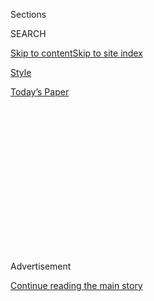 <div id="app">

<div>

<div>

<div>

<div class="NYTAppHideMasthead css-1q2w90k e1suatyy0">

<div class="section css-ui9rw0 e1suatyy2">

<div class="css-eph4ug er09x8g0">

<div class="css-6n7j50">

</div>

<span class="css-1dv1kvn">Sections</span>

<div class="css-10488qs">

<span class="css-1dv1kvn">SEARCH</span>

</div>

[Skip to content](#site-content)[Skip to site index](#site-index)

</div>

<div id="masthead-section-label" class="css-1wr3we4 eaxe0e00">

[Style](https://www.nytimes.com/section/style)

</div>

<div class="css-10698na e1huz5gh0">

</div>

</div>

<div id="masthead-bar-one" class="section hasLinks css-15hmgas e1csuq9d3">

<div class="css-uqyvli e1csuq9d0">

</div>

<div class="css-1uqjmks e1csuq9d1">

</div>

<div class="css-9e9ivx">

[](https://myaccount.nytimes.com/auth/login?response_type=cookie&client_id=vi)

</div>

<div class="css-1bvtpon e1csuq9d2">

[Today’s Paper](https://www.nytimes.com/section/todayspaper)

</div>

</div>

</div>

</div>

<div data-aria-hidden="false">

<div id="site-content" role="main">

<div>

<div class="css-1aor85t" style="opacity:0.000000001;z-index:-1;visibility:hidden">

<div class="css-1hqnpie">

<div class="css-epjblv">

<span class="css-17xtcya">[Style](/section/style)</span><span class="css-x15j1o">|</span><span class="css-fwqvlz">In
1920, Native Women Sought the Vote. Here’s What’s Next.</span>

</div>

<div class="css-k008qs">

<div class="css-1iwv8en">

<span class="css-18z7m18"></span>

<div>

</div>

</div>

<span class="css-1n6z4y">https://nyti.ms/3fhofEH</span>

<div class="css-1705lsu">

<div class="css-4xjgmj">

<div class="css-4skfbu" role="toolbar" data-aria-label="Social Media Share buttons, Save button, and Comments Panel with current comment count" data-testid="share-tools">

  - 
  - 
  - 
  - 
    
    <div class="css-6n7j50">
    
    </div>

  - 
  - 

</div>

</div>

</div>

</div>

</div>

</div>

<div id="NYT_TOP_BANNER_REGION" class="css-13pd83m">

</div>

<div id="top-wrapper" class="css-1sy8kpn">

<div id="top-slug" class="css-l9onyx">

Advertisement

</div>

[Continue reading the main story](#after-top)

<div class="ad top-wrapper" style="text-align:center;height:100%;display:block;min-height:250px">

<div id="top" class="place-ad" data-position="top" data-size-key="top">

</div>

</div>

<div id="after-top">

</div>

</div>

<div>

<div id="sponsor-wrapper" class="css-1hyfx7x">

<div id="sponsor-slug" class="css-19vbshk">

Supported by

</div>

[Continue reading the main story](#after-sponsor)

<div id="sponsor" class="ad sponsor-wrapper" style="text-align:center;height:100%;display:block">

</div>

<div id="after-sponsor">

</div>

</div>

<div class="css-186x18t">

</div>

<div class="css-1vkm6nb ehdk2mb0">

# In 1920, Native Women Sought the Vote. Here’s What’s Next.

</div>

The 19th Amendment did not bring the right to vote to all Native women,
but two experts in a conversation said it did usher in the possibility
of change.

<div class="css-79elbk" data-testid="photoviewer-wrapper">

<div class="css-z3e15g" data-testid="photoviewer-wrapper-hidden">

</div>

<div class="css-1a48zt4 ehw59r15" data-testid="photoviewer-children">

![<span class="css-16f3y1r e13ogyst0" data-aria-hidden="true">The
Indigenous suffragist Gertrude Simmons Bonnin, also known as Zitkala-Sa,
a citizen of the Yankton Sioux Tribe. After the ratification of the 19th
Amendment, she reminded the rejoicing, newly enfranchised white women
that the fight was not
over.</span><span class="css-cnj6d5 e1z0qqy90" itemprop="copyrightHolder"><span class="css-1ly73wi e1tej78p0">Credit...</span><span><span>National
Museum of American
History</span></span></span>](https://static01.nyt.com/images/2020/07/31/multimedia/31suffrage-nativewomen-07/31suffrage-nativewomen-07-articleLarge.jpg?quality=75&auto=webp&disable=upscale)

</div>

</div>

<div class="css-18e8msd">

<div class="css-vp77d3 epjyd6m0">

<div class="css-1baulvz">

By <span class="css-1baulvz" itemprop="name">Cathleen D. Cahill</span>
and <span class="css-1baulvz last-byline" itemprop="name">Sarah
Deer</span>

</div>

</div>

  - 
    
    <div class="css-ld3wwf e16638kd2">
    
    Published July 31, 2020Updated Aug. 7, 2020
    
    </div>

  - 
    
    <div class="css-4xjgmj">
    
    <div class="css-pvvomx" role="toolbar" data-aria-label="Social Media Share buttons, Save button, and Comments Panel with current comment count" data-testid="share-tools">
    
      - 
      - 
      - 
      - 
        
        <div class="css-6n7j50">
        
        </div>
    
      - 
      - 
    
    </div>
    
    </div>

</div>

</div>

<div class="section meteredContent css-1r7ky0e" name="articleBody" itemprop="articleBody">

<div class="css-1fanzo5 StoryBodyCompanionColumn">

<div class="css-53u6y8">

Native women were highly visible in early 20th-century suffrage
activism. White suffragists, fascinated by Native matriarchal power,
invited Native women to speak at conferences, join parades and write for
their publications. Native suffragists took advantage of these
opportunities to speak about pressing issues in their communities —
Native voting, land loss and treaty rights. But their stories have
largely been forgotten.

After the 19th Amendment was ratified on Aug. 18, 1920, and celebrated
by millions of women across the country, the Indigenous suffragist
Gertrude Simmons Bonnin, also known as Zitkala-Sa, a citizen of the
Yankton Sioux Tribe, reminded newly enfranchised white women that the
fight was far from over. “The Indian woman rejoices with you,” she
proclaimed to members of Alice Paul’s National Woman’s Party, but she
urged them to remember their Native sisters, many of whom lacked the
right to vote. Not only that, she explained, many were not United States
citizens, but legally wards of the government, without a political voice
to address the many problems facing their communities.

Bonnin and other Native suffragists would continue to remind audiences
that federal assimilation policy had attacked their communities and
cultures. Despite treaty promises, the U.S. dismantled tribal
governments, privatized tribally-held land and removed Native children
to boarding schools. Those devastating policies resulted in massive land
loss, poverty and poor health that reverberate through these communities
today.

</div>

</div>

<div class="css-1fanzo5 StoryBodyCompanionColumn">

<div class="css-53u6y8">

Native suffragists’ activism contributed to Congress passing the Snyder
Act of 1924, which extended U.S. citizenship to all Native people,
though in response many states enacted Jim Crow-like policies aimed at
disenfranchising them. The Native suffragists also aided the push for
the Wheeler-Howard Act of 1934, which stopped the breakup of tribal
lands and emphasized tribal self-governance.

</div>

</div>

<div class="css-79elbk" data-testid="photoviewer-wrapper">

<div class="css-z3e15g" data-testid="photoviewer-wrapper-hidden">

</div>

<div class="css-1a48zt4 ehw59r15" data-testid="photoviewer-children">

![<span class="css-16f3y1r e13ogyst0" data-aria-hidden="true">President
Calvin Coolidge with a Native delegation, possibly from the Plateau area
in the Northwestern United States, near the South Lawn of the White
House in 1925, the year after the passage of the Snyder
Act.</span><span class="css-cnj6d5 e1z0qqy90" itemprop="copyrightHolder"><span class="css-1ly73wi e1tej78p0">Credit...</span><span>Library
of
Congress</span></span>](https://static01.nyt.com/images/2020/07/31/multimedia/31suffrage-nativewomen-01/31suffrage-nativewomen-01-articleLarge.jpg?quality=75&auto=webp&disable=upscale)

</div>

</div>

<div class="css-1fanzo5 StoryBodyCompanionColumn">

<div class="css-53u6y8">

As the centennial of the 19th Amendment approaches, it is worth taking
up Bonnin’s call to remember Native women and their full range of
political experiences. With this in mind, Prof. Cathleen D. Cahill, a
historian who has written about Native suffragists, joined Prof. Sarah
Deer, a scholar of Native law and a citizen of the Muscogee (Creek)
Nation, to talk about issues Native women face today. The conversation
has been edited for length and clarity.

**Cathleen D. Cahill**:

You have spent much of your career addressing the issue of violence
against Native women, including in your book “The Beginning and End of
Rape.” Native women have been calling attention to this kind of violence
for more than a century. **Why are Native women especially vulnerable?**

**Sarah Deer:**

I’m a citizen of the Muscogee (Creek) Nation of Oklahoma, and I have
been working to address violence against Native women for over 25 years.
I started when I was 20 years old as a volunteer advocate for survivors
of sexual assault, and that experience inspired me to go to law school.
It was in federal Indian law classes that I began to understand the
reasons for the high rate of violence. Quite simply, the criminal legal
system in Indian Country is broken. What else could explain these
statistics: Over 84 percent of Native women have experienced violence in
their lifetime, and over 56 percent of Native women have experienced
sexual violence. This is data directly [from the federal
government](https://nij.ojp.gov/topics/articles/violence-against-american-indian-and-alaska-native-women-and-men)
— and these are probably low estimates.

To make matters worse, in 1978 the Supreme Court ruled that tribal
nations lack authority to prosecute non-Natives — again, for any crime.
Many experts believe this is one of the reasons Native people experience
the highest rates of interracial violence in the nation. A system that
doesn’t hold people accountable sends two messages: to victims, it says
“don’t bother to report,” and to perpetrators, it says “keep
victimizing people.”

</div>

</div>

<div class="css-1fanzo5 StoryBodyCompanionColumn">

<div class="css-53u6y8">

**Cahill**: That’s really awful. In the 1920s Gertrude Simmons Bonnin
drew similar connections between violence against Native women and the
fact that federal policies had dismantled tribal governments and made
Indian people “wards” without any political power. That seems like such
a long time ago, but **the July 9** **[Supreme Court
ruling](https://www.nytimes.com/2020/07/09/us/supreme-court-oklahoma-mcgirt-creek-nation.html)**
**in McGirt v. Oklahoma demonstrates that the past is so clearly present
in Indian Country.** **Can you talk about the ruling’s ramifications?**

**Deer:** Indian law scholars are calling this the greatest win for
tribal governments in the last 50 years. It also hits close to home — it
was a victory for my own tribal nation.

Our Nation signed a peace treaty with the United States in 1866 which
established specific boundaries for our reservation — about 3 million
acres. The United States promised that this reservation would “be
forever set apart as a home for said Creek Nation.” Seems simple, right?

Throughout the 20th century, though, the state of Oklahoma ignored the
treaty and gradually began exercising criminal and civil authority over
the reservation, denying its existence.

</div>

</div>

<div class="css-79elbk" data-testid="photoviewer-wrapper">

<div class="css-z3e15g" data-testid="photoviewer-wrapper-hidden">

</div>

<div class="css-1a48zt4 ehw59r15" data-testid="photoviewer-children">

<div class="css-1xdhyk6 erfvjey0">

<span class="css-1ly73wi e1tej78p0">Image</span>

<div class="css-zjzyr8">

<div data-testid="lazyimage-container" style="height:284.84444444444443px">

</div>

</div>

</div>

<span class="css-16f3y1r e13ogyst0" data-aria-hidden="true">An 1892 map
of the Indian and Oklahoma territories showing the boundaries of tribal
reservations. Soon after, the federal government started the process of
dividing the tribally-held land despite resistance by tribal
leaders. </span><span class="css-cnj6d5 e1z0qqy90" itemprop="copyrightHolder"><span class="css-1ly73wi e1tej78p0">Credit...</span><span>Library
of Congress</span></span>

</div>

</div>

<div class="css-1fanzo5 StoryBodyCompanionColumn">

<div class="css-53u6y8">

The Supreme Court’s 5-4 decision, written by Justice Neil M. Gorsuch,
determined that the Creek reservation boundaries were never
disestablished; the reservation promised to the Creek people in 1866 is
still in full force.

</div>

</div>

<div class="css-1fanzo5 StoryBodyCompanionColumn">

<div class="css-53u6y8">

Tribal issues don’t fare well in the U.S. Supreme Court — losing over 75
percent of the time — so this was an unlikely win, and a tremendous win;
the legal reasoning in this decision will have far-reaching implications
for many different tribal nations who are attempting to preserve land
and resources. **Your research has looked into the role of Native women
in the American suffrage movement. I’d love to learn more.**

**Cahill:** White feminists were inspired by the matriarchal traditions
of Native people. They especially looked to Haudenosaunee (or Iroquois)
women’s power to appoint male political leadership, control their
property, and have custodial rights to their children — those were legal
rights white women did not have. They wanted to hear more and often
invited Native women to speak at their meetings. This gave Native
activists a chance to educate their audiences and while they did proudly
talk about their traditions, they also insisted on talking about the
problems that faced “the Indian woman of today,” as Bonnin put it.

</div>

</div>

<div class="css-79elbk" data-testid="photoviewer-wrapper">

<div class="css-z3e15g" data-testid="photoviewer-wrapper-hidden">

</div>

<div class="css-1a48zt4 ehw59r15" data-testid="photoviewer-children">

<div class="css-1xdhyk6 erfvjey0">

<span class="css-1ly73wi e1tej78p0">Image</span>

<div class="css-zjzyr8">

<div data-testid="lazyimage-container" style="height:536.8222222222222px">

</div>

</div>

</div>

<span class="css-16f3y1r e13ogyst0" data-aria-hidden="true">Marie Louise
Bottineau Baldwin, a citizen of the Turtle Mountain Band of Chippewa,
posing with floral pattern beadwork on her wrists and behind her to
showcase Native women’s artistry. In 1914 she became one of the first
Native American women in the U.S. to graduate from law
school.  </span><span class="css-cnj6d5 e1z0qqy90" itemprop="copyrightHolder"><span class="css-1ly73wi e1tej78p0">Credit...</span><span>Library
of Congress</span></span>

</div>

</div>

<div class="css-1fanzo5 StoryBodyCompanionColumn">

<div class="css-53u6y8">

A good example of this is when organizers asked Marie Louise Bottineau
Baldwin, a citizen of the Turtle Mountain Band of Chippewa, to put
together a float for the 1913 suffrage parade in Washington. They wanted
the float to portray Native women as they were in the past, you know,
wearing buckskin with their hair in braids, that kind of thing. Baldwin
was deeply aware of the power of imagery in shaping public perceptions
of Native Americans, so she used her image strategically. She decided
not to organize the float, and instead marched with her classmates and
teachers from the Washington College of Law. I think she was making a
statement that Native women were modern New Women who were looking to
the future. She also thought it was important for Native people to study
law to protect their land and treaty rights. She was one of the first
Native woman to graduate from law school, in 1914. **You’re also an
attorney (and a tribal court justice). What do you think is the role of
legal training for Native women in the 21st century?**

**Deer**: Access to legal education is a critical step to strengthening
tribal sovereignty. There are still relatively few Native attorneys in
the United States, but the numbers are increasing. There are also only a
handful of Native women law professors. Nonetheless, Native people are
actively litigating important questions of tribal jurisdiction, land
rights and criminal authority. Native women serve on tribal courts, but
there are also Native women who serve on state benches. Diane Humetewa
(Hopi) became the first Native woman appointed to the federal bench in
2014. Some Native attorneys focus their work on legislation like the
Violence Against Women Act (VAWA) which contains significant provisions
that directly affect tribal justice systems. Native women have also been
leading the movements to address environmental abuses and pipelines. At
[Standing Rock Sioux
Reservation](https://www.nytimes.com/2017/01/31/magazine/the-youth-group-that-launched-a-movement-at-standing-rock.html),
in particular, women were doing most of the organizing and
decision-making in the fight over the Dakota Access Pipeline.

</div>

</div>

<div class="css-a7yk8a e73j0it0">

<div class="css-1xdhyk6 erfvjey0">

<span class="css-1ly73wi e1tej78p0">Image</span>

<div class="css-zjzyr8">

<div data-testid="lazyimage-container" style="height:257.77777777777777px">

</div>

</div>

</div>

<span class="css-16f3y1r e13ogyst0" data-aria-hidden="true">Rep. Sharice
Davids (D-KS), a Ho-Chunk citizen, at a news conference on March 10,
2020.</span><span class="css-cnj6d5 e1z0qqy90" itemprop="copyrightHolder"><span class="css-1ly73wi e1tej78p0">Credit...</span><span>Pete
Marovich for The New York Times</span></span>

<div class="css-1xdhyk6 erfvjey0">

<span class="css-1ly73wi e1tej78p0">Image</span>

<div class="css-zjzyr8">

<div data-testid="lazyimage-container" style="height:257.77777777777777px">

</div>

</div>

</div>

<span class="css-16f3y1r e13ogyst0" data-aria-hidden="true">U.S. Rep.
Deb Haaland (D-N.M.) of the Laguna Pueblo, at a press conference on June
19, 2019 in Washington,
D.C.</span><span class="css-cnj6d5 e1z0qqy90" itemprop="copyrightHolder"><span class="css-1ly73wi e1tej78p0">Credit...</span><span>Stefani
Reynolds/Getty Images</span></span>

</div>

<div class="css-1fanzo5 StoryBodyCompanionColumn">

<div class="css-53u6y8">

**Cahill:** One striking thing just in the past few years is the
[growing
number](https://www.npr.org/2018/07/04/625425037/record-number-of-native-americans-running-for-office-in-midterms)
of Native women running for state and federal offices. The [first Native
women](https://www.nytimes.com/2018/11/07/us/elections/native-americans-congress-haaland-davids.html)
in Congress were just elected in 2018: Deb Haaland of the Laguna Pueblo
represents New Mexico and Sharice Davids, a Ho-Chunk citizen, represents
your state of Kansas. Native men have served in Congress for well over a
century, but they are the first Native women to hold office in
Washington. **What does it mean to have Native women in Congress or
other elected offices?**

**Deer:** Native women have served in state legislatures for many years,
but we are now seeing a critical mass of new Native women politicians.
Today, we have one Native woman in the Kansas House, and another young
Native woman is campaigning for the Kansas House as well. In Minnesota,
White Earth citizen Peggy Flanagan, became the first Native women to be
elected as a lieutenant governor in the United States in 2018.

When Haaland and Davids were elected as the first two Native women in
Congress, it was seen as a tremendous victory for Native people. It
seems fitting that there were two women elected together. From my
perspective, being the “first” or “only” Native woman serving in
Congress could be a lonely experience. A “partnership” of two Native
women perhaps makes it easier to achieve great things in Congress. For
far too long, Congress has been passing laws to limit the power of
tribal governments without any tribal input. It is far past time for us
to have a seat at the table.

**Cahill**: Absolutely. And that is so important to remember when we
think about the anniversary of the suffrage amendment. For all
suffragists, getting the vote wasn’t an end point: It was the
possibility for change that voting opened up. Native suffragists saw the
vote as a way to change the awful circumstances that faced Native
communities at the time. **One hundred years later, what’s next for
Indigenous feminism?**

**Deer**: I’m still basking in the afterglow of the McGirt decision, so
I’m optimistic about the future for Native women and tribal nations. I
hope to see more Native women elected to public office — at all levels,
tribal, state and national. We have been politically and symbolically
disenfranchised for too long. I’m so glad our issues are getting more
national attention.

-----

Cathleen D. Cahill is an associate professor of history at Penn State
University and the author of the forthcoming book “Recasting the Vote:
How Women of Color Transformed the Suffrage Movement.”

Sarah Deer is a citizen of the Muscogee (Creek) Nation and a professor
at the University of Kansas.

</div>

</div>

</div>

<div>

</div>

<div>

</div>

<div>

</div>

<div>

<div id="bottom-wrapper" class="css-1ede5it">

<div id="bottom-slug" class="css-l9onyx">

Advertisement

</div>

[Continue reading the main story](#after-bottom)

<div id="bottom" class="ad bottom-wrapper" style="text-align:center;height:100%;display:block;min-height:90px">

</div>

<div id="after-bottom">

</div>

</div>

</div>

</div>

</div>

## Site Index

<div>

</div>

## Site Information Navigation

  - [© <span>2020</span> <span>The New York Times
    Company</span>](https://help.nytimes.com/hc/en-us/articles/115014792127-Copyright-notice)

<!-- end list -->

  - [NYTCo](https://www.nytco.com/)
  - [Contact
    Us](https://help.nytimes.com/hc/en-us/articles/115015385887-Contact-Us)
  - [Work with us](https://www.nytco.com/careers/)
  - [Advertise](https://nytmediakit.com/)
  - [T Brand Studio](http://www.tbrandstudio.com/)
  - [Your Ad
    Choices](https://www.nytimes.com/privacy/cookie-policy#how-do-i-manage-trackers)
  - [Privacy](https://www.nytimes.com/privacy)
  - [Terms of
    Service](https://help.nytimes.com/hc/en-us/articles/115014893428-Terms-of-service)
  - [Terms of
    Sale](https://help.nytimes.com/hc/en-us/articles/115014893968-Terms-of-sale)
  - [Site Map](https://spiderbites.nytimes.com)
  - [Help](https://help.nytimes.com/hc/en-us)
  - [Subscriptions](https://www.nytimes.com/subscription?campaignId=37WXW)

</div>

</div>

</div>

</div>
